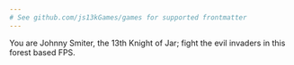 ```yaml
---
# See github.com/js13kGames/games for supported frontmatter
---
```

You are Johnny Smiter, the 13th Knight of Jar; fight the evil invaders in this forest based FPS.